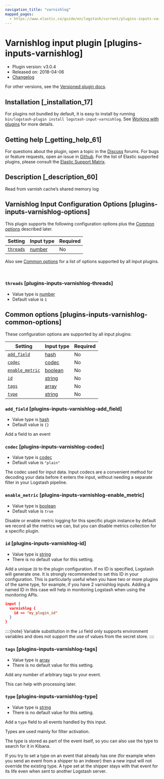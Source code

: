 ```yaml
---
navigation_title: "varnishlog"
mapped_pages:
  - https://www.elastic.co/guide/en/logstash/current/plugins-inputs-varnishlog.html
---
```


# Varnishlog input plugin [plugins-inputs-varnishlog]


* Plugin version: v3.0.4
* Released on: 2018-04-06
* [Changelog](https://github.com/logstash-plugins/logstash-input-varnishlog/blob/v3.0.4/CHANGELOG.md)

For other versions, see the [Versioned plugin docs](/vpr/input-varnishlog-index.md).

## Installation [_installation_17]

For plugins not bundled by default, it is easy to install by running `bin/logstash-plugin install logstash-input-varnishlog`. See [Working with plugins](logstash://reference/working-with-plugins.md) for more details.


## Getting help [_getting_help_61]

For questions about the plugin, open a topic in the [Discuss](http://discuss.elastic.co) forums. For bugs or feature requests, open an issue in [Github](https://github.com/logstash-plugins/logstash-input-varnishlog). For the list of Elastic supported plugins, please consult the [Elastic Support Matrix](https://www.elastic.co/support/matrix#logstash_plugins).


## Description [_description_60]

Read from varnish cache’s shared memory log


## Varnishlog Input Configuration Options [plugins-inputs-varnishlog-options]

This plugin supports the following configuration options plus the [Common options](plugins-inputs-varnishlog.md#plugins-inputs-varnishlog-common-options) described later.

| Setting | Input type | Required |
| --- | --- | --- |
| [`threads`](plugins-inputs-varnishlog.md#plugins-inputs-varnishlog-threads) | [number](introduction.md#number) | No |

Also see [Common options](plugins-inputs-varnishlog.md#plugins-inputs-varnishlog-common-options) for a list of options supported by all input plugins.

 

### `threads` [plugins-inputs-varnishlog-threads]

* Value type is [number](introduction.md#number)
* Default value is `1`



## Common options [plugins-inputs-varnishlog-common-options]

These configuration options are supported by all input plugins:

| Setting | Input type | Required |
| --- | --- | --- |
| [`add_field`](plugins-inputs-varnishlog.md#plugins-inputs-varnishlog-add_field) | [hash](logstash://reference/configuration-file-structure.md#hash) | No |
| [`codec`](plugins-inputs-varnishlog.md#plugins-inputs-varnishlog-codec) | [codec](logstash://reference/configuration-file-structure.md#codec) | No |
| [`enable_metric`](plugins-inputs-varnishlog.md#plugins-inputs-varnishlog-enable_metric) | [boolean](logstash://reference/configuration-file-structure.md#boolean) | No |
| [`id`](plugins-inputs-varnishlog.md#plugins-inputs-varnishlog-id) | [string](logstash://reference/configuration-file-structure.md#string) | No |
| [`tags`](plugins-inputs-varnishlog.md#plugins-inputs-varnishlog-tags) | [array](logstash://reference/configuration-file-structure.md#array) | No |
| [`type`](plugins-inputs-varnishlog.md#plugins-inputs-varnishlog-type) | [string](logstash://reference/configuration-file-structure.md#string) | No |

### `add_field` [plugins-inputs-varnishlog-add_field]

* Value type is [hash](logstash://reference/configuration-file-structure.md#hash)
* Default value is `{}`

Add a field to an event


### `codec` [plugins-inputs-varnishlog-codec]

* Value type is [codec](logstash://reference/configuration-file-structure.md#codec)
* Default value is `"plain"`

The codec used for input data. Input codecs are a convenient method for decoding your data before it enters the input, without needing a separate filter in your Logstash pipeline.


### `enable_metric` [plugins-inputs-varnishlog-enable_metric]

* Value type is [boolean](logstash://reference/configuration-file-structure.md#boolean)
* Default value is `true`

Disable or enable metric logging for this specific plugin instance by default we record all the metrics we can, but you can disable metrics collection for a specific plugin.


### `id` [plugins-inputs-varnishlog-id]

* Value type is [string](logstash://reference/configuration-file-structure.md#string)
* There is no default value for this setting.

Add a unique `ID` to the plugin configuration. If no ID is specified, Logstash will generate one. It is strongly recommended to set this ID in your configuration. This is particularly useful when you have two or more plugins of the same type, for example, if you have 2 varnishlog inputs. Adding a named ID in this case will help in monitoring Logstash when using the monitoring APIs.

```json
input {
  varnishlog {
    id => "my_plugin_id"
  }
}
```

::::{note} 
Variable substitution in the `id` field only supports environment variables and does not support the use of values from the secret store.
::::



### `tags` [plugins-inputs-varnishlog-tags]

* Value type is [array](logstash://reference/configuration-file-structure.md#array)
* There is no default value for this setting.

Add any number of arbitrary tags to your event.

This can help with processing later.


### `type` [plugins-inputs-varnishlog-type]

* Value type is [string](logstash://reference/configuration-file-structure.md#string)
* There is no default value for this setting.

Add a `type` field to all events handled by this input.

Types are used mainly for filter activation.

The type is stored as part of the event itself, so you can also use the type to search for it in Kibana.

If you try to set a type on an event that already has one (for example when you send an event from a shipper to an indexer) then a new input will not override the existing type. A type set at the shipper stays with that event for its life even when sent to another Logstash server.



